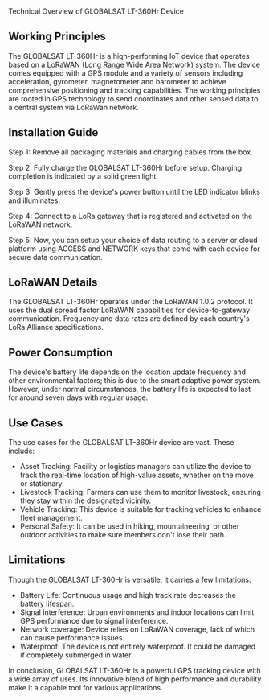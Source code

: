 ###
Technical Overview of GLOBALSAT LT-360Hr Device

## Working Principles

The GLOBALSAT LT-360Hr is a high-performing IoT device that operates based on a LoRaWAN (Long Range Wide Area Network) system. The device comes equipped with a GPS module and a variety of sensors including acceleration, gyrometer, magnetometer and barometer to achieve comprehensive positioning and tracking capabilities. The working principles are rooted in GPS technology to send coordinates and other sensed data to a central system via LoRaWan network.  

## Installation Guide

Step 1: Remove all packaging materials and charging cables from the box.

Step 2: Fully charge the GLOBALSAT LT-360Hr before setup. Charging completion is indicated by a solid green light.

Step 3: Gently press the device's power button until the LED indicator blinks and illuminates.

Step 4: Connect to a LoRa gateway that is registered and activated on the LoRaWAN network.

Step 5: Now, you can setup your choice of data routing to a server or cloud platform using ACCESS and NETWORK keys that come with each device for secure data communication. 

## LoRaWAN Details 

The GLOBALSAT LT-360Hr operates under the LoRaWAN 1.0.2 protocol. It uses the dual spread factor LoRaWAN capabilities for device-to-gateway communication. Frequency and data rates are defined by each country's LoRa Alliance specifications.

## Power Consumption

The device's battery life depends on the location update frequency and other environmental factors; this is due to the smart adaptive power system. However, under normal circumstances, the battery life is expected to last for around seven days with regular usage. 

## Use Cases

The use cases for the GLOBALSAT LT-360Hr device are vast. These include:

- Asset Tracking: Facility or logistics managers can utilize the device to track the real-time location of high-value assets, whether on the move or stationary.
- Livestock Tracking: Farmers can use them to monitor livestock, ensuring they stay within the designated vicinity.
- Vehicle Tracking: This device is suitable for tracking vehicles to enhance fleet management.
- Personal Safety: It can be used in hiking, mountaineering, or other outdoor activities to make sure members don't lose their path.

## Limitations

Though the GLOBALSAT LT-360Hr is versatile, it carries a few limitations:

- Battery Life: Continuous usage and high track rate decreases the battery lifespan.
- Signal Interference: Urban environments and indoor locations can limit GPS performance due to signal interference.
- Network coverage: Device relies on LoRaWAN coverage, lack of which can cause performance issues.
- Waterproof: The device is not entirely waterproof. It could be damaged if completely submerged in water.

In conclusion, GLOBALSAT LT-360Hr is a powerful GPS tracking device with a wide array of uses. Its innovative blend of high performance and durability make it a capable tool for various applications.
